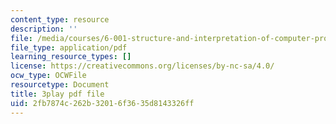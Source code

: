 ```yaml
---
content_type: resource
description: ''
file: /media/courses/6-001-structure-and-interpretation-of-computer-programs-spring-2005/2fb7874c262b32016f3635d8143326ff_DrFkf-T-6Co.pdf
file_type: application/pdf
learning_resource_types: []
license: https://creativecommons.org/licenses/by-nc-sa/4.0/
ocw_type: OCWFile
resourcetype: Document
title: 3play pdf file
uid: 2fb7874c-262b-3201-6f36-35d8143326ff
---
```

